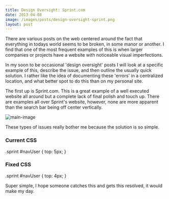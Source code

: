 ```yaml
---
title: Design Oversight: Sprint.com
date: 2013-04-08
image: /images/posts/design-oversight-sprint.png
layout: post
---
```


There are various posts on the web centered around the fact that everything in todays world seems to be broken, in some manor or another. I find that one of the most frequent examples of this is when larger companies or projects have a website with noticeable visual imperfections.  

In my soon to be occasional 'design oversight' posts I will look at a specific example of this, describe the issue, and then outline the usually quick solution. I rather like the idea of documenting these 'errors' in a centralized location, and what better spot to do this than on my personal site.

The first up is Sprint.com. This is a great example of a well executed website all around but a complete lack of final polish and touch up. There are examples all over Sprint's website, however, none are more apparent than the search bar being off center vertically.

![main-image](/images/posts/design-oversight-sprint.png)

These types of issues really bother me because the solution is so simple.

### Current CSS
.sprint #navUser {
	top: 5px;
}

### Fixed CSS
.sprint #navUser {
	top: 4px;
}

Super simple, I hope someone catches this and gets this resolved, it would make my day.